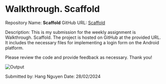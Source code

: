 # Walkthrough. Scaffold

Repository Name: **Scaffold**
GitHub URL: [Scaffold](https://github.com/t3ngth00/Scaffold)

Description:
This is my submission for the weekly assignment is Walkthrough. Scaffold. The project is hosted on GitHub at the provided URL. It includes the necessary files for implementing a login form on the Android platform.

Please review the code and provide feedback as necessary. Thank you!


![Output](https://github.com/t3ngth00/Scaffold/assets/112729211/716eefc3-a6eb-40fa-8ee9-5a7ca9ace9d9)

Submitted by: Hang Nguyen
Date: 28/02/2024